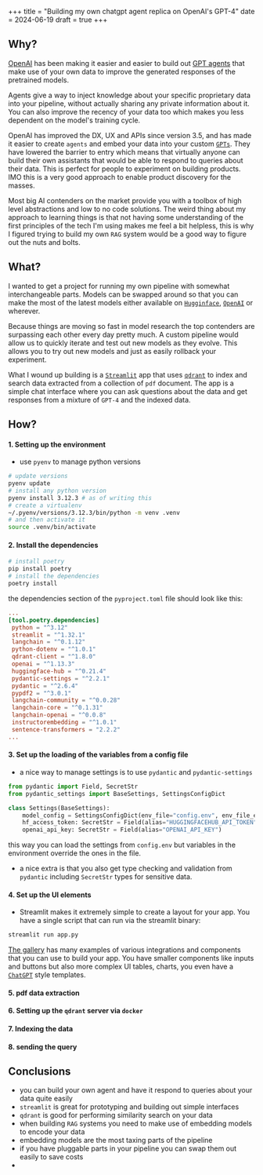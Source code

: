 +++
title = "Building my own chatgpt agent replica on OpenAI's GPT-4"
date = 2024-06-19
draft = true
+++

## Why?

[OpenAI](https://openai.com/) has been making it easier and easier to build out [GPT agents](https://www.deeplearning.ai/the-batch/how-agents-can-improve-llm-performance/) that make use of your own data to improve the generated responses of the pretrained models.

Agents give a way to inject knowledge about your specific proprietary data into your pipeline, without actually sharing any private information about it. You can also improve the recency of your data too which makes you less dependent on the model's training cycle.

OpenAI has improved the DX, UX and APIs since version 3.5, and has made it easier to create `agents` and embed your data into your custom [`GPTs`](https://openai.com/index/introducing-gpts/). They have lowered the barrier to entry which means that virtually anyone can build their own assistants that would be able to respond to queries about their data. This is perfect for people to experiment on building products. IMO this is a very good approach to enable product discovery for the masses.

Most big AI contenders on the market provide you with a toolbox of high level abstractions and low to no code solutions. The weird thing about my approach to learning things is that not having some understanding of the first principles of the tech I'm using makes me feel a bit helpless, this is why I figured trying to build my own `RAG` system would be a good way to figure out the nuts and bolts.

## What?

I wanted to get a project for running my own pipeline with somewhat interchangeable parts. Models can be swapped around so that you can make the most of the latest models either available on [`Hugginface`](https://huggingface.co/), [`OpenAI`](https://openai.com/) or wherever.

Because things are moving so fast in model research the top contenders are surpassing each other every day pretty much. A custom pipeline  would allow us to quickly iterate and test out new models as they evolve. This allows you to try out new models and just as easily rollback your experiment.

What I wound up building is a [`Streamlit`](https://streamlit.io/) app that uses [`qdrant`](https://qdrant.com/) to index and search data extracted from a collection of `pdf` document. The app is a simple chat interface where you can ask questions about the data and get responses from a mixture of `GPT-4` and the indexed data.

## How?

#### 1. Setting up the environment
   - use `pyenv` to manage python versions
   ```bash
   # update versions
   pyenv update
   # install any python version
   pyenv install 3.12.3 # as of writing this
   # create a virtualenv
   ~/.pyenv/versions/3.12.3/bin/python -m venv .venv
   # and then activate it
   source .venv/bin/activate
   ```
#### 2. Install the dependencies
   ```bash
   # install poetry
   pip install poetry
   # install the dependencies
   poetry install
   ```
   the dependencies section of the `pyproject.toml` file should look like this:
   ```toml
   ...
   [tool.poetry.dependencies]
    python = "^3.12"
    streamlit = "^1.32.1"
    langchain = "^0.1.12"
    python-dotenv = "^1.0.1"
    qdrant-client = "^1.8.0"
    openai = "^1.13.3"
    huggingface-hub = "^0.21.4"
    pydantic-settings = "^2.2.1"
    pydantic = "^2.6.4"
    pypdf2 = "^3.0.1"
    langchain-community = "^0.0.28"
    langchain-core = "^0.1.31"
    langchain-openai = "^0.0.8"
    instructorembedding = "^1.0.1"
    sentence-transformers = "2.2.2"
   ...
   ```

#### 3. Set up the loading of the variables from a config file
   - a nice way to manage settings is to use `pydantic` and `pydantic-settings`
   ```python
   from pydantic import Field, SecretStr
   from pydantic_settings import BaseSettings, SettingsConfigDict

   class Settings(BaseSettings):
       model_config = SettingsConfigDict(env_file="config.env", env_file_encoding="utf-8")
       hf_access_token: SecretStr = Field(alias="HUGGINGFACEHUB_API_TOKEN")
       openai_api_key: SecretStr = Field(alias="OPENAI_API_KEY")

   ```
   this way you can load the settings from `config.env` but variables in the environment override the ones in the file.

   - a nice extra is that you also get type checking and validation from `pydantic` including `SecretStr` types for sensitive data.


#### 4. Set up the UI elements
   - Streamlit makes it extremely simple to create a layout for your app. You have a single script that can run via the streamlit binary:
   ```bash
   streamlit run app.py
   ```
   [The gallery](https://streamlit.io/components?category=all) has many examples of various integrations and components that you can use to build your app. You have smaller components like inputs and buttons but also more complex UI tables, charts, you even have a [`ChatGPT`](https://streamlit.io/components?category=llms) style templates.
   

#### 5. pdf data extraction

#### 6. Setting up the `qdrant` server via `docker`

#### 7. Indexing the data

#### 8. sending the query 

## Conclusions
- you can build your own agent and have it respond to queries about your data quite easily
- `streamlit` is great for prototyping and building out simple interfaces
- `qdrant` is good for performing similarity search on your data
- when building `RAG` systems you need to make use of embedding models to encode your data
- embedding models are the most taxing parts of the pipeline
- if you have pluggable parts in your pipeline you can swap them out easily to save costs
- 

